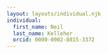 ```yaml
---
layout: layouts/individual.njk
individual:
  first_name: Neil
  last_name: Kelleher
  orcid: 0000-0002-8815-3372
---
```


